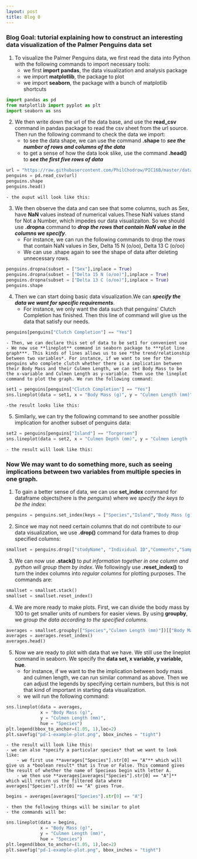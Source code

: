 ```yaml
---
layout: post
title: Blog 0
---
```


### Blog Goal: tutorial explaining how to construct an interesting data visualization of the Palmer Penguins data set


1. To visualize the Palmer Penguins data, we first read the data into Python with the following commands to import necessary tools:
	- we first **import pandas**, the data visualization and analysis package 
	- we import **matplotlib**, the package to plot 
	- we import **seaborn**, the package with a bunch of matplotlib shortcuts 
```python
import pandas as pd
from matplotlib import pyplot as plt
import seaborn as sns 
```
2. We then write down the url of the data base, and use the **read_csv** command in pandas package to read the csv sheet from the url source. Then run the following command to check the data we import:
	- to see the data shape, we can use the command **.shape** to ***see the number of rows and columns of the data***
	- to get a sense of how the data look slike, use the command **.head()** to ***see the first five rows of data***
```python
url = "https://raw.githubusercontent.com/PhilChodrow/PIC16B/master/datasets/palmer_penguins.csv"
penguins = pd.read_csv(url)
penguins.shape
penguins.head()
```
    - the ouput will look like this:
3. We then observe the data and can see that some columns, such as Sex, have **NaN** values instead of numerical values.These NaN values stand for Not a Number, which impedes our data visualizaiton. So we should use **.dropna** command to ***drop the rows that contain NaN value in the columns we specify***. 
	- For instance, we can run the following commands to drop the rows that contain NaN values in Sex, Delta 15 N (o/oo), Delta 13 C (o/oo)
	- We can use .shape again to see the shape of data after deleting unnecessary rows.
```python
penguins.dropna(subset = ["Sex"],inplace = True)
penguins.dropna(subset = ["Delta 15 N (o/oo)"],inplace = True)
penguins.dropna(subset = ["Delta 13 C (o/oo)"],inplace = True)
penguins.shape 
```
4. Then we can start doing basic data visualization.We can ***specify the data we want for specific requirements***. 
	- For instance, we only want the data such that penguins' Clutch Completion has finished. Then this line of command will give us the data that satisfy our needs.
```python
penguins[penguins["Clutch Completion"] == "Yes"]
```
	- Then, we can declare this set of data to be set1 for convenient use
	- We now use **lineplot** command in seaborn package to ***plot line graph***. This kinds of lines allows us to see *the trend/relationship between two variables*. For instance, if we want to see for the penguins who complete clutch whether there is a implication between their Body Mass and their Culmen Length, we can set Body Mass to be the x-variable and Culmen Length as y-variable. Then use the lineplot command to plot the graph. We run the following command:
```python
set1 = penguins[penguins["Clutch Completion"] == "Yes"]
sns.lineplot(data = set1, x = "Body Mass (g)", y = "Culmen Length (mm)")
```
	-the result looks like this:
5. Similarly, we can try the following command to see another possible implication for another subset of penguins data:
```python
set2 = penguins[penguins["Island"] == "Torgersen"]
sns.lineplot(data = set2, x = "Culmen Depth (mm)", y = "Culmen Length (mm)")
```
	- the result will look like this:
	
### Now We may want to do something more, such as seeing implications between two variables from multiple species in one graph.

1. To gain a better sense of data, we can use **set_index** command for dataframe objects(here is the *penguins*) where we *specify the keys to be the index*:
```python
penguins = penguins.set_index(keys = ["Species","Island","Body Mass (g)","Culmen Length (mm)"])
```
2. Since we may not need certain columns that do not contribute to our data visualization, we use **.drop()** command for data frames to drop specified columns:
```python
smallset = penguins.drop(["studyName", "Individual ID","Comments","Sample Number","Region"],axis = 1)
```
3. We can now use **.stack()** to *put information together in one column and python will group them by index*. We followingly use **.reset_index()** to turn the index columns into *regular columns* for plotting purposes. The commands are:
```python
smallset = smallset.stack()
smallset = smallset.reset_index() 
```
4. We are more ready to make plots. First, we can divide the body mass by 100 to get smaller units of numbers for easier views. By using **groupby**, we *group the data according to the specified columns*.
```python
averages = smallset.groupby(["Species","Culmen Length (mm)"])[["Body Mass (g)"]].mean()/100
averages = averages.reset_index()
averages.head()
```
5. Now we are ready to plot with data that we have. We still use the lineplot command in seaborn. We specify the **data set, x variable, y variable, hue**.
	- for instance, if we want to the the implication between body mass and culmen length, we can run similar command as above. Then we can adjust the legends by specifying certain numbers, but this is not that kind of important in starting data visualization.
	- we will run the following command:
```python
sns.lineplot(data = averages, 
             x = "Body Mass (g)", 
             y = "Culmen Length (mm)", 
             hue = "Species")
plt.legend(bbox_to_anchor=(1.05, 1),loc=2)
plt.savefig("pd-1-example-plot.png", bbox_inches = "tight")
```
	- the result will look like this:
	- we can also *specify a particular species* that we want to look like:
		- we first use **averages["Species"].str[0] == "A"** which will give us a *boolean result* that is True or False. This command gives the result of whether the name of Specieas begin with letter A.
		- we then use **averages[averages["Species"].str[0] == "A"]** which will return us the filtered data where averages["Species"].str[0] == "A" gives True.
```python
begins = averages[averages["Species"].str[0] == "A"]
```  
	- then the following things will be similar to plot
	- the commands will be:
```python
sns.lineplot(data = begins, 
             x = "Body Mass (g)", 
             y = "Culmen Length (mm)", 
             hue = "Species")
plt.legend(bbox_to_anchor=(1.05, 1),loc=2)
plt.savefig("pd-1-example-plot.png", bbox_inches = "tight")
```